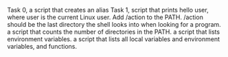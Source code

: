 Task 0, a script that creates an alias
Task 1, script that prints hello user, where user is the current Linux user.
Add /action to the PATH. /action should be the last directory the shell looks into when looking for a program.
a script that counts the number of directories in the PATH.
a script that lists environment variables.
 a script that lists all local variables and environment variables, and functions.
